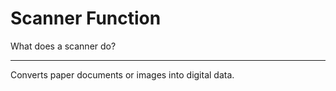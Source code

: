 # Scanner Function

What does a scanner do?

---

Converts paper documents or images into digital data.
